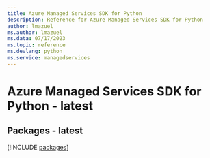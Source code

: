 ```yaml
---
title: Azure Managed Services SDK for Python
description: Reference for Azure Managed Services SDK for Python
author: lmazuel
ms.author: lmazuel
ms.data: 07/17/2023
ms.topic: reference
ms.devlang: python
ms.service: managedservices
---
```

# Azure Managed Services SDK for Python - latest
## Packages - latest
[!INCLUDE [packages](managed-services-index.md)]